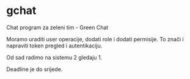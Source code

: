 # gchat
Chat program za zeleni tim - Green Chat


Moramo uraditi user operacije, dodati role i dodati permisije. To znači i napraviti token pregled i autentikaciju. 

Od sad radimo na sistemu 2 gledaju 1.

Deadline je do srijede.
